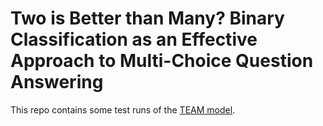 # Two is Better than Many? Binary Classification as an Effective Approach to Multi-Choice Question Answering

This repo contains some test runs of the [TEAM model](https://github.com/declare-lab/TEAM).
